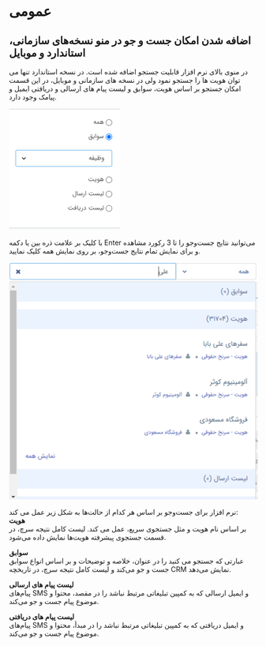# عمومی

## اضافه شدن امکان جست و جو در منو نسخه‌های سازمانی، استاندارد و موبایل

در منوی بالای نرم افزار قابلیت جستجو اضافه شده است. در نسخه استاندارد تنها می توان هویت ها را جستجو نمود ولی در نسخه های سازمانی و موبایل، در این قسمت امکان جستجو بر اساس هویت، سوابق و لیست پیام های ارسالی و دریافتی ایمیل و پیامک وجود دارد. 

![امکان جست و جو در منو](../2.6.1/Image/SearchInMenu1.png)

با کلیک بر علامت ذره بین یا دکمه Enter می‌توانید نتایج جست‌وجو را تا 3 رکورد مشاهده و برای نمایش تمام نتایج جست‌وجو، بر روی نمایش همه کلیک نمایید.

![امکان جست و جو در منو](../2.6.1/Image/SearchInMenu2.png)

نرم افزار برای جست‌وجو بر اساس هر کدام از حالت‌ها به شکل زیر عمل می کند:<br>
**هویت**<br> 
بر اساس نام هویت و مثل جستجوی سریع، عمل می کند. لیست کامل نتیجه سرچ، در قسمت جستجوی پیشرفته هویت‌ها نمایش داده می‌شود.<br>

**سوابق**<br>
عبارتی که جستجو می کنید را در عنوان، خلاصه و توضیحات و بر اساس انواع سوابق جست و جو می‌کند و لیست کامل نتیجه سرچ، در تاریخچه CRM نمایش می‌دهد.

**لیست پیام های ارسالی**<br>
پیام‌های SMS و ایمیل ارسالی که به کمپین تبلیغاتی مرتبط نباشد را در مقصد، محتوا و موضوع پیام جست و جو می‌کند.

**لیست پیام های دریافتی**<br>
پیام‌های SMS و ایمیل دریافتی که به کمپین تبلیغاتی مرتبط نباشد را در مبدأ، محتوا و موضوع پیام جست و جو می‌کند.

